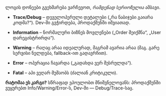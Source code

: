 ლოგის დონეები გვეხმარება ვარჩევოთ, _რამდენად სერიოზულია_ ამბავი.

- **Trace/Debug** – დეველოპერული დეტალები („რა ნაბიჯები გაიარა კოდმა?“). Dev-ში გვჭირდება, პროდაქშენში იშვიათად.
    
- **Information** – ნორმალური ბიზნეს მოვლენები („Order შეიქმნა“, „User დარეგისტრირდა“).
    
- **Warning** – რაღაც არაა იდეალურად, მაგრამ ავარია არაა (მაგ. გარე სერვისი ნელდება, fallback-ით გადავრჩით).
    
- **Error** – ოპერაცია ჩავარდა („გადახდა ვერ შესრულდა“).
    
- **Fatal** – აპი ვეღარ მუშაობს (ძალიან კრიტიკული).
    

**რატომაა ეს კარგი?** სწრაფად ვპოულობთ მნიშვნელოვანს: პროდაქშენში ვუყურებთ Info/Warning/Error-ს, Dev-ში — Debug/Trace-საც.
